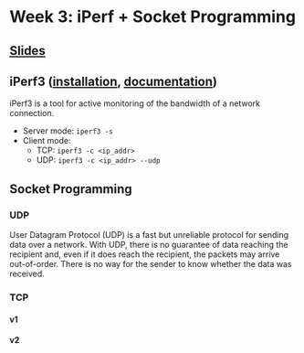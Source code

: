 # Week 3: iPerf + Socket Programming
## [Slides](https://docs.google.com/presentation/d/1tZcDmWeixJttmM3WIbkqZgrDJSVMTp5hfPGky3FIYak/edit?usp=sharing)


## iPerf3 ([installation](https://iperf.fr/iperf-download.php), [documentation](https://iperf.fr/iperf-doc.php))
iPerf3 is a tool for active monitoring of the bandwidth of a network connection.
-  Server mode: `iperf3 -s`
-  Client mode:
    - TCP: `iperf3 -c <ip_addr>`
    - UDP: `iperf3 -c <ip_addr> --udp`
  
## Socket Programming

### UDP
User Datagram Protocol (UDP) is a fast but unreliable protocol for sending data over a network. With UDP, there is no guarantee of data reaching the recipient and, even if it does reach the recipient, the packets may arrive out-of-order. There is no way for the sender to know whether the data was received.
### TCP
#### v1
#### v2
